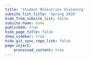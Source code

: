 ```yaml
---
title: 'Student Ministries Visioning'
subsite_list_title: 'Spring 2020'
hide_from_subsite_list: false
subsite_home: home
published: true
hide_page_title: false
show_sidebar: true
hide_git_sync_repo_link: false
page-inject:
    processed_content: true
---
```



